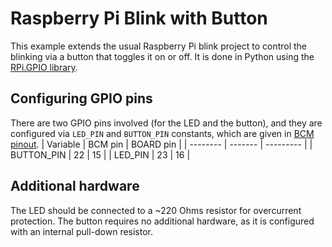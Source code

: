# Raspberry Pi Blink with Button

This example extends the usual Raspberry Pi blink project to control the blinking via a button that toggles it on or off. It is done in Python using the [RPi.GPIO library](https://pypi.org/project/RPi.GPIO/).

## Configuring GPIO pins

There are two GPIO pins involved (for the LED and the button), and they are configured via `LED_PIN` and `BUTTON_PIN` constants, which are given in [BCM pinout](https://pinout.xyz/pinout/).
| Variable | BCM pin | BOARD pin |
| -------- | ------- | --------- |
| BUTTON_PIN | 22 | 15 |
| LED_PIN | 23 | 16 |

## Additional hardware

The LED should be connected to a ~220 Ohms resistor for overcurrent protection. The button requires no additional hardware, as it is configured with an internal pull-down resistor.
